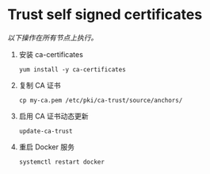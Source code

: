 # Trust self signed certificates

*以下操作在所有节点上执行。*

1. 安装 ca-certificates

   ```shell
   yum install -y ca-certificates
   ```

   

2. 复制 CA 证书

   ```shell
   cp my-ca.pem /etc/pki/ca-trust/source/anchors/
   ```
   

3. 启用 CA 证书动态更新

   ```shell
   update-ca-trust
   ```

   

4. 重启 Docker 服务

   ```shell
   systemctl restart docker
   ```

   

